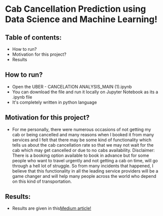 # Cab Cancellation Prediction using Data Science and Machine Learning!

## Table of contents:

-  How to run?
-  Motivation for this project?
-  Results

## How to run?
- Open the UBER - CANCELATION ANALYSIS_MAIN (1).ipynb
- You can download the file and run it locally on Jupyter Notebook as its a .ipynb file
- It's completely written in python language

## Motivation for this project?
- For me personally, there were numerous occasions of not getting my cab or being cancelled and many reasons when I booked it from many services and I felt that there may be some kind of functionality which tells us about the cab cancellation rate so that we may not wait for the cab which may get cancelled or due to no cabs availability. Disclaimer: There is a booking option available to book in advance but for some people who want to travel urgently and not getting a cab on time, will go through a hell lot of struggle. So from many incidents that happened, I believe that this functionality in all the leading service providers will be a game changer and will help many people across the world who depend on this kind of transportation.

## Results:
- Results are given in this<a href="https://kaushiktummala55.medium.com/cab-cancellation-prediction-using-data-science-and-machine-learning-b72ffd46c53c">Medium article!</a>
